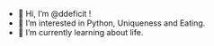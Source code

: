 - 👋 Hi, I’m @ddeficit !
- 👀 I’m interested in Python, Uniqueness and Eating.
- 🌱 I’m currently learning about life.
